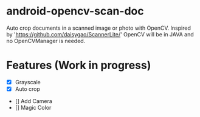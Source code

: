 # android-opencv-scan-doc
Auto crop documents in a scanned image or photo with OpenCV. Inspired by 'https://github.com/daisygao/ScannerLite/'
OpenCV will be in JAVA and no OpenCVManager is needed.

# Features (Work in progress)
- [x] Grayscale
- [x] Auto crop
- [] Add Camera
- [] Magic Color
